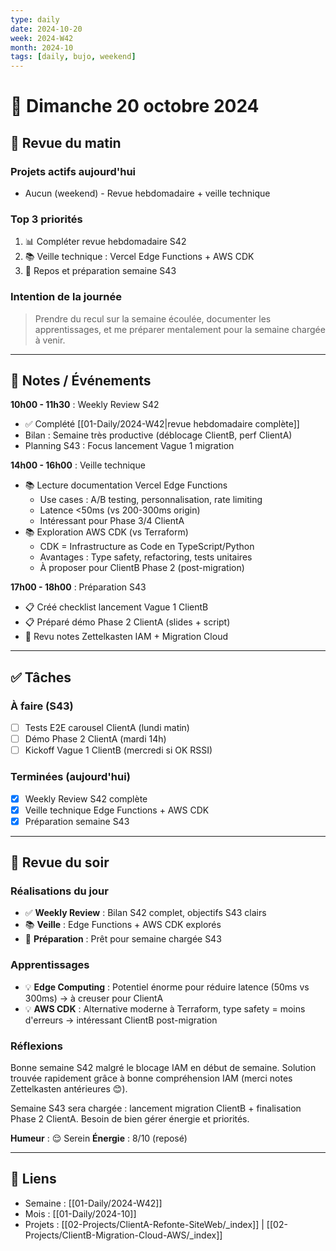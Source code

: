 ```yaml
---
type: daily
date: 2024-10-20
week: 2024-W42
month: 2024-10
tags: [daily, bujo, weekend]
---
```


# 📅 Dimanche 20 octobre 2024

## 🌅 Revue du matin

### Projets actifs aujourd'hui
- Aucun (weekend) - Revue hebdomadaire + veille technique

### Top 3 priorités
1. 📊 Compléter revue hebdomadaire S42
2. 📚 Veille technique : Vercel Edge Functions + AWS CDK
3. 🧘 Repos et préparation semaine S43

### Intention de la journée
> Prendre du recul sur la semaine écoulée, documenter les apprentissages, et me préparer mentalement pour la semaine chargée à venir.

---

## 📝 Notes / Événements

**10h00 - 11h30** : Weekly Review S42
- ✅ Complété [[01-Daily/2024-W42|revue hebdomadaire complète]]
- Bilan : Semaine très productive (déblocage ClientB, perf ClientA)
- Planning S43 : Focus lancement Vague 1 migration

**14h00 - 16h00** : Veille technique
- 📚 Lecture documentation Vercel Edge Functions
  - Use cases : A/B testing, personnalisation, rate limiting
  - Latence <50ms (vs 200-300ms origin)
  - Intéressant pour Phase 3/4 ClientA
- 📚 Exploration AWS CDK (vs Terraform)
  - CDK = Infrastructure as Code en TypeScript/Python
  - Avantages : Type safety, refactoring, tests unitaires
  - À proposer pour ClientB Phase 2 (post-migration)

**17h00 - 18h00** : Préparation S43
- 📋 Créé checklist lancement Vague 1 ClientB
- 📋 Préparé démo Phase 2 ClientA (slides + script)
- 🧠 Revu notes Zettelkasten IAM + Migration Cloud

---

## ✅ Tâches

### À faire (S43)
- [ ] Tests E2E carousel ClientA (lundi matin)
- [ ] Démo Phase 2 ClientA (mardi 14h)
- [ ] Kickoff Vague 1 ClientB (mercredi si OK RSSI)

### Terminées (aujourd'hui)
- [x] Weekly Review S42 complète
- [x] Veille technique Edge Functions + AWS CDK
- [x] Préparation semaine S43

---

## 🌙 Revue du soir

### Réalisations du jour
- ✅ **Weekly Review** : Bilan S42 complet, objectifs S43 clairs
- 📚 **Veille** : Edge Functions + AWS CDK explorés
- 🧠 **Préparation** : Prêt pour semaine chargée S43

### Apprentissages
- 💡 **Edge Computing** : Potentiel énorme pour réduire latence (50ms vs 300ms) → à creuser pour ClientA
- 💡 **AWS CDK** : Alternative moderne à Terraform, type safety = moins d'erreurs → intéressant ClientB post-migration

### Réflexions
Bonne semaine S42 malgré le blocage IAM en début de semaine. Solution trouvée rapidement grâce à bonne compréhension IAM (merci notes Zettelkasten antérieures 😊).

Semaine S43 sera chargée : lancement migration ClientB + finalisation Phase 2 ClientA. Besoin de bien gérer énergie et priorités.

**Humeur** : 😌 Serein
**Énergie** : 8/10 (reposé)

---

## 🔗 Liens

- Semaine : [[01-Daily/2024-W42]]
- Mois : [[01-Daily/2024-10]]
- Projets : [[02-Projects/ClientA-Refonte-SiteWeb/_index]] | [[02-Projects/ClientB-Migration-Cloud-AWS/_index]]
